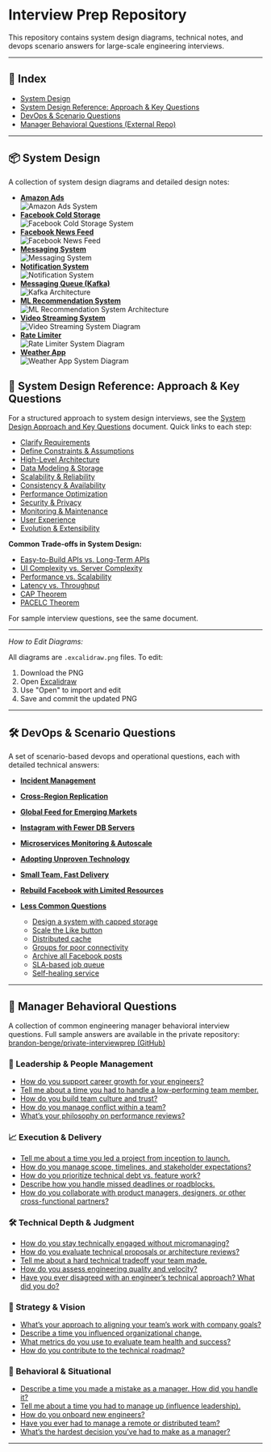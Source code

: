 # Interview Prep Repository

This repository contains system design diagrams, technical notes, and devops scenario answers for large-scale engineering interviews.

---

## 📑 Index

- [System Design](#-system-design)
- [System Design Reference: Approach & Key Questions](#-system-design-reference-approach--key-questions)
- [DevOps & Scenario Questions](#-devops--scenario-questions)
- [Manager Behavioral Questions (External Repo)](#-manager-behavioral-questions)

---

## 📦 System Design

A collection of system design diagrams and detailed design notes:

- **[Amazon Ads](system-design/amazon-ads/design.md)**  
  ![Amazon Ads System](system-design/amazon-ads/amazon_ads_system_design.excalidraw.png)
- **[Facebook Cold Storage](system-design/facebook-cold-storage/design.md)**  
  ![Facebook Cold Storage System](system-design/facebook-cold-storage/facebook-cold-storage.excalidraw.png)
- **[Facebook News Feed](system-design/facebook-newsfeed/design.md)**  
  ![Facebook News Feed](system-design/facebook-newsfeed/FacebookNewsFeed.excalidraw.png)
- **[Messaging System](system-design/facebook-messaging/design.md)**  
  ![Messaging System](system-design/facebook-messaging/FacebookMessaging.excalidraw.png)
- **[Notification System](system-design/notification-system/design.md)**  
  ![Notification System](system-design/notification-system/NotificationSystem.excalidraw.png)
- **[Messaging Queue (Kafka)](system-design/messaging-queue/design.md)**  
  ![Kafka Architecture](system-design/messaging-queue/kafka.excalidraw.png)
- **[ML Recommendation System](system-design/ml-recommendation-system/design.md)**  
  ![ML Recommendation System Architecture](system-design/ml-recommendation-system/ml-recommendation-system.excalidraw.png)
- **[Video Streaming System](system-design/video-streaming/design.md)**  
  ![Video Streaming System Diagram](system-design/video-streaming/video-streaming.excalidraw.png)
- **[Rate Limiter](system-design/rate-limiter/design.md)**  
  ![Rate Limiter System Diagram](system-design/rate-limiter/RateLimiter.excalidraw.png)
- **[Weather App](system-design/weather-app/design.md)**  
  ![Weather App System Diagram](system-design/weather-app/weather-app.excalidraw.png)

## 📖 System Design Reference: Approach & Key Questions

For a structured approach to system design interviews, see the [System Design Approach and Key Questions](system-design/system-design-approach.md) document. Quick links to each step:

- [Clarify Requirements](system-design/system-design-approach.md#1-clarify-requirements)
- [Define Constraints & Assumptions](system-design/system-design-approach.md#2-define-constraints--assumptions)
- [High-Level Architecture](system-design/system-design-approach.md#3-high-level-architecture)
- [Data Modeling & Storage](system-design/system-design-approach.md#4-data-modeling--storage)
- [Scalability & Reliability](system-design/system-design-approach.md#5-scalability--reliability)
- [Consistency & Availability](system-design/system-design-approach.md#6-consistency--availability)
- [Performance Optimization](system-design/system-design-approach.md#7-performance-optimization)
- [Security & Privacy](system-design/system-design-approach.md#8-security--privacy)
- [Monitoring & Maintenance](system-design/system-design-approach.md#9-monitoring--maintenance)
- [User Experience](system-design/system-design-approach.md#10-user-experience)
- [Evolution & Extensibility](system-design/system-design-approach.md#11-evolution--extensibility)

**Common Trade-offs in System Design:**
- [Easy-to-Build APIs vs. Long-Term APIs](system-design/system-design-approach.md#1-easy-to-build-apis-vs-long-term-apis)
- [UI Complexity vs. Server Complexity](system-design/system-design-approach.md#2-ui-complexity-vs-server-complexity)
- [Performance vs. Scalability](system-design/system-design-approach.md#3-performance-vs-scalability)
- [Latency vs. Throughput](system-design/system-design-approach.md#4-latency-vs-throughput)
- [CAP Theorem](system-design/system-design-approach.md#5-cap-theorem)
- [PACELC Theorem](system-design/system-design-approach.md#6-pacelc-theorem)

For sample interview questions, see the same document.

---

*How to Edit Diagrams:*

All diagrams are `.excalidraw.png` files. To edit:
1. Download the PNG
2. Open [Excalidraw](https://excalidraw.com)
3. Use "Open" to import and edit
4. Save and commit the updated PNG

---

## 🛠️ DevOps & Scenario Questions

A set of scenario-based devops and operational questions, each with detailed technical answers:

- **[Incident Management](devops/incident-management/senario.md)**
- **[Cross-Region Replication](devops/cross-region-replication/senario.md)**
- **[Global Feed for Emerging Markets](devops/global-feed-emerging-markets/senario.md)**
- **[Instagram with Fewer DB Servers](devops/instagram-fewer-db-servers/senario.md)**
- **[Microservices Monitoring & Autoscale](devops/microservices-monitoring-autoscale/senario.md)**
- **[Adopting Unproven Technology](devops/adopting-unproven-tech/senario.md)**
- **[Small Team, Fast Delivery](devops/small-team-fast-delivery/senario.md)**
- **[Rebuild Facebook with Limited Resources](devops/facebook-limited-resources/senario.md)**
- **[Less Common Questions](devops/less-common-questions/questions.md)**

    - [Design a system with capped storage](devops/less-common-questions/questions.md#design-a-system-with-capped-storage)
    - [Scale the Like button](devops/less-common-questions/questions.md#scale-the-like-button)
    - [Distributed cache](devops/less-common-questions/questions.md#distributed-cache)
    - [Groups for poor connectivity](devops/less-common-questions/questions.md#groups-for-poor-connectivity)
    - [Archive all Facebook posts](devops/less-common-questions/questions.md#archive-all-facebook-posts)
    - [SLA-based job queue](devops/less-common-questions/questions.md#sla-based-job-queue)
    - [Self-healing service](devops/less-common-questions/questions.md#self-healing-service)

---

## 👔 Manager Behavioral Questions

A collection of common engineering manager behavioral interview questions. Full sample answers are available in the private repository:
[brandon-benge/private-interviewprep (GitHub)](https://github.com/brandon-benge/private-interviewprep)

### 🧠 Leadership & People Management
- [How do you support career growth for your engineers?](https://github.com/brandon-benge/private-interviewprep/blob/main/manager-behavioral-questions.md#how-do-you-support-career-growth-for-your-engineers)
- [Tell me about a time you had to handle a low-performing team member.](https://github.com/brandon-benge/private-interviewprep/blob/main/manager-behavioral-questions.md#tell-me-about-a-time-you-had-to-handle-a-low-performing-team-member)
- [How do you build team culture and trust?](https://github.com/brandon-benge/private-interviewprep/blob/main/manager-behavioral-questions.md#how-do-you-build-team-culture-and-trust)
- [How do you manage conflict within a team?](https://github.com/brandon-benge/private-interviewprep/blob/main/manager-behavioral-questions.md#how-do-you-manage-conflict-within-a-team)
- [What’s your philosophy on performance reviews?](https://github.com/brandon-benge/private-interviewprep/blob/main/manager-behavioral-questions.md#whats-your-philosophy-on-performance-reviews)

### 📈 Execution & Delivery
- [Tell me about a time you led a project from inception to launch.](https://github.com/brandon-benge/private-interviewprep/blob/main/manager-behavioral-questions.md#tell-me-about-a-time-you-led-a-project-from-inception-to-launch)
- [How do you manage scope, timelines, and stakeholder expectations?](https://github.com/brandon-benge/private-interviewprep/blob/main/manager-behavioral-questions.md#how-do-you-manage-scope-timelines-and-stakeholder-expectations)
- [How do you prioritize technical debt vs. feature work?](https://github.com/brandon-benge/private-interviewprep/blob/main/manager-behavioral-questions.md#how-do-you-prioritize-technical-debt-vs-feature-work)
- [Describe how you handle missed deadlines or roadblocks.](https://github.com/brandon-benge/private-interviewprep/blob/main/manager-behavioral-questions.md#describe-how-you-handle-missed-deadlines-or-roadblocks)
- [How do you collaborate with product managers, designers, or other cross-functional partners?](https://github.com/brandon-benge/private-interviewprep/blob/main/manager-behavioral-questions.md#how-do-you-collaborate-with-product-managers-designers-or-other-cross-functional-partners)

### 🛠️ Technical Depth & Judgment
- [How do you stay technically engaged without micromanaging?](https://github.com/brandon-benge/private-interviewprep/blob/main/manager-behavioral-questions.md#how-do-you-stay-technically-engaged-without-micromanaging)
- [How do you evaluate technical proposals or architecture reviews?](https://github.com/brandon-benge/private-interviewprep/blob/main/manager-behavioral-questions.md#how-do-you-evaluate-technical-proposals-or-architecture-reviews)
- [Tell me about a hard technical tradeoff your team made.](https://github.com/brandon-benge/private-interviewprep/blob/main/manager-behavioral-questions.md#tell-me-about-a-hard-technical-tradeoff-your-team-made)
- [How do you assess engineering quality and velocity?](https://github.com/brandon-benge/private-interviewprep/blob/main/manager-behavioral-questions.md#how-do-you-assess-engineering-quality-and-velocity)
- [Have you ever disagreed with an engineer’s technical approach? What did you do?](https://github.com/brandon-benge/private-interviewprep/blob/main/manager-behavioral-questions.md#have-you-ever-disagreed-with-an-engineers-technical-approach-what-did-you-do)

### 🌟 Strategy & Vision
- [What’s your approach to aligning your team’s work with company goals?](https://github.com/brandon-benge/private-interviewprep/blob/main/manager-behavioral-questions.md#whats-your-approach-to-aligning-your-teams-work-with-company-goals)
- [Describe a time you influenced organizational change.](https://github.com/brandon-benge/private-interviewprep/blob/main/manager-behavioral-questions.md#describe-a-time-you-influenced-organizational-change)
- [What metrics do you use to evaluate team health and success?](https://github.com/brandon-benge/private-interviewprep/blob/main/manager-behavioral-questions.md#what-metrics-do-you-use-to-evaluate-team-health-and-success)
- [How do you contribute to the technical roadmap?](https://github.com/brandon-benge/private-interviewprep/blob/main/manager-behavioral-questions.md#how-do-you-contribute-to-the-technical-roadmap)

### 🧪 Behavioral & Situational
- [Describe a time you made a mistake as a manager. How did you handle it?](https://github.com/brandon-benge/private-interviewprep/blob/main/manager-behavioral-questions.md#describe-a-time-you-made-a-mistake-as-a-manager-how-did-you-handle-it)
- [Tell me about a time you had to manage up (influence leadership).](https://github.com/brandon-benge/private-interviewprep/blob/main/manager-behavioral-questions.md#tell-me-about-a-time-you-had-to-manage-up-influence-leadership)
- [How do you onboard new engineers?](https://github.com/brandon-benge/private-interviewprep/blob/main/manager-behavioral-questions.md#how-do-you-onboard-new-engineers)
- [Have you ever had to manage a remote or distributed team?](https://github.com/brandon-benge/private-interviewprep/blob/main/manager-behavioral-questions.md#have-you-ever-had-to-manage-a-remote-or-distributed-team)
- [What’s the hardest decision you’ve had to make as a manager?](https://github.com/brandon-benge/private-interviewprep/blob/main/manager-behavioral-questions.md#whats-the-hardest-decision-youve-had-to-make-as-a-manager)

---

